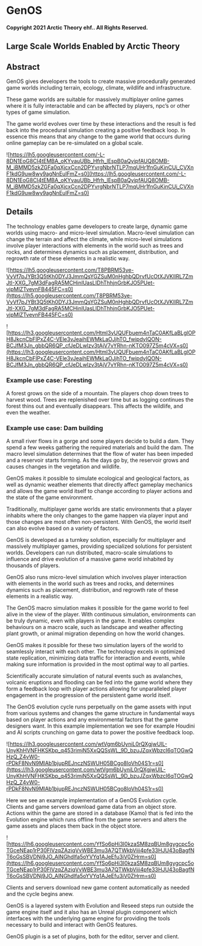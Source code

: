 # GenOS

#### Copyright 2021 Arctic Theory ehf.. All Rights Reserved.

## Large Scale Worlds Enabled by Arctic Theory

## Abstract

GenOS gives developers the tools to create massive procedurally generated game worlds including terrain, ecology, climate, wildlife and infrastructure.

These game worlds are suitable for massively multiplayer online games where it is fully interactable and can be affected by players, npc’s or other types of game simulation.

The game world evolves over time by these interactions and the result is fed back into the procedural simulation creating a positive feedback loop. In essence this means that any change to the game world that occurs during online gameplay can be re-simulated on a global scale.

![https://lh5.googleusercontent.com/-L-8DN1EoG8CI4tEMBA_oKYvauUBb_Hfrh_lEspB0aQyipfAUQ8OMB-M_iBMMD5zkZGFa0qXjcxCcn2DPYvrgNbrNTLP7mqUHr1fnGuKinCUi_CVXnF1kdG9uw8wy9agNnEulFmZ=s0](https://lh5.googleusercontent.com/-L-8DN1EoG8CI4tEMBA_oKYvauUBb_Hfrh_lEspB0aQyipfAUQ8OMB-M_iBMMD5zkZGFa0qXjcxCcn2DPYvrgNbrNTLP7mqUHr1fnGuKinCUi_CVXnF1kdG9uw8wy9agNnEulFmZ=s0)

## Details

The technology enables game developers to create large, dynamic game worlds using macro- and micro-level simulation. Macro-level simulation can change the terrain and affect the climate, while micro-level simulations involve player interactions with elements in the world such as trees and rocks, and determines dynamics such as placement, distribution, and regrowth rate of these elements in a realistic way.

![https://lh5.googleusercontent.com/T8PBRM53ye-VyVf7pJYBt3Q5tKh0DYJ3JmmQsYGZSuM0nHghbQDrvfUcOtXJVKIlRL7ZmJtI-XXG_7gM3dFagRA5MCHinIUasLIDhThhjnGrbKJO5PUet-vjpMlZTvevnFB445FC=s0](https://lh5.googleusercontent.com/T8PBRM53ye-VyVf7pJYBt3Q5tKh0DYJ3JmmQsYGZSuM0nHghbQDrvfUcOtXJVKIlRL7ZmJtI-XXG_7gM3dFagRA5MCHinIUasLIDhThhjnGrbKJO5PUet-vjpMlZTvevnFB445FC=s0)

![https://lh3.googleusercontent.com/Html3yUQUFbuem4nTaC0AKfLaBLglOPH8JkcnCbFIPxZ4C-VEle3vJeaihEWMkLaOJjhTO_fwipdyIQON-BCJfM3Jn_gbbQR6QP_cfJeDLwlzv3tAjV7vYRhn-nKTO097Z5m4cVX=s0](https://lh3.googleusercontent.com/Html3yUQUFbuem4nTaC0AKfLaBLglOPH8JkcnCbFIPxZ4C-VEle3vJeaihEWMkLaOJjhTO_fwipdyIQON-BCJfM3Jn_gbbQR6QP_cfJeDLwlzv3tAjV7vYRhn-nKTO097Z5m4cVX=s0)

### Example use case: Foresting

A forest grows on the side of a mountain. The players chop down trees to harvest wood. Trees are replenished over time but as logging continues the forest thins out and eventually disappears. This affects the wildlife, and even the weather.

### Example use case: Dam building

A small river flows in a gorge and some players decide to build a dam. They spend a few weeks gathering the required materials and build the dam. The macro level simulation determines that the flow of water has been impeded and a reservoir starts forming. As the days go by, the reservoir grows and causes changes in the vegetation and wildlife.

GenOS makes it possible to simulate ecological and geological factors, as well as dynamic weather elements that directly affect gameplay mechanics and allows the game world itself to change according to player actions and the state of the game environment.

Traditionally, multiplayer game worlds are static environments that a player inhabits where the only changes to the game happen via player input and those changes are most often non-persistent. With GenOS, the world itself can also evolve based on a variety of factors.

GenOS is developed as a turnkey solution, especially for multiplayer and massively multiplayer games, providing specialized solutions for persistent worlds. Developers can run distributed, macro-scale simulations to influence and drive evolution of a massive game world inhabited by thousands of players.

GenOS also runs micro-level simulation which involves player interaction with elements in the world such as trees and rocks, and determines dynamics such as placement, distribution, and regrowth rate of these elements in a realistic way.

The GenOS macro simulation makes it possible for the game world to feel alive in the view of the player. With continuous simulation, environments can be truly dynamic, even with players in the game. It enables complex behaviours on a macro scale, such as landscape and weather affecting plant growth, or animal migration depending on how the world changes.

GenOS makes it possible for these two simulation layers of the world to seamlessly interact with each other. The technology excels in optimized state replication, minimizing data traffic for interaction and events, while making sure information is provided in the most optimal way to all parties.

Scientifically accurate simulation of natural events such as avalanches, volcanic eruptions and flooding can be fed into the game world where they form a feedback loop with player actions allowing for unparalleled player engagement in the progression of the persistent game world itself.

The GenOS evolution cycle runs perpetually on the game assets with input from various systems and changes the game structure in fundamental ways based on player actions and any environmental factors that the game designers want. In this example implementation we see for example Houdini and AI scripts crunching on game data to power the positive feedback loop.

![https://lh3.googleusercontent.com/wtVgm6bUyniL0rQXgjwUIL-UnyKhHVNFHKSKbp_q453rimjN5XxQQSsWL_9D_bzuJZqxWbzcI6qTOGwQHzQ_Z4vW0-rPDkF8NvN9MlAb1bjupREJnczNSWUH05BCgo8loVh04S1r=s0](https://lh3.googleusercontent.com/wtVgm6bUyniL0rQXgjwUIL-UnyKhHVNFHKSKbp_q453rimjN5XxQQSsWL_9D_bzuJZqxWbzcI6qTOGwQHzQ_Z4vW0-rPDkF8NvN9MlAb1bjupREJnczNSWUH05BCgo8loVh04S1r=s0)

Here we see an example implementation of a GenOS Evolution cycle. Clients and game servers download game data from an object store. Actions within the game are stored in a database (Kamo) that is fed into the Evolution engine which runs offline from the game servers and alters the game assets and places them back in the object store.

![https://lh6.googleusercontent.com/YfSo6pHi3I0kzaSM8zqBUm8gygcpc5oTGceNEap1rP30FlVzqZAzjqVvWBE3mu3A7QTWkbViii4pfe33HJU43oBagfNT6oGsSBVDNj9JO_AlNGhdlfa5oYVYq1AJeEfu3iV0ZHrm=s0](https://lh6.googleusercontent.com/YfSo6pHi3I0kzaSM8zqBUm8gygcpc5oTGceNEap1rP30FlVzqZAzjqVvWBE3mu3A7QTWkbViii4pfe33HJU43oBagfNT6oGsSBVDNj9JO_AlNGhdlfa5oYVYq1AJeEfu3iV0ZHrm=s0)

Clients and servers download new game content automatically as needed and the cycle begins anew.

GenOS is a layered system with Evolution and Reseed steps run outside the game engine itself and it also has an Unreal plugin component which interfaces with the underlying game engine for providing the tools necessary to build and interact with GenOS features.

GenOS plugin is a set of plugins, both for the editor, server and client.
